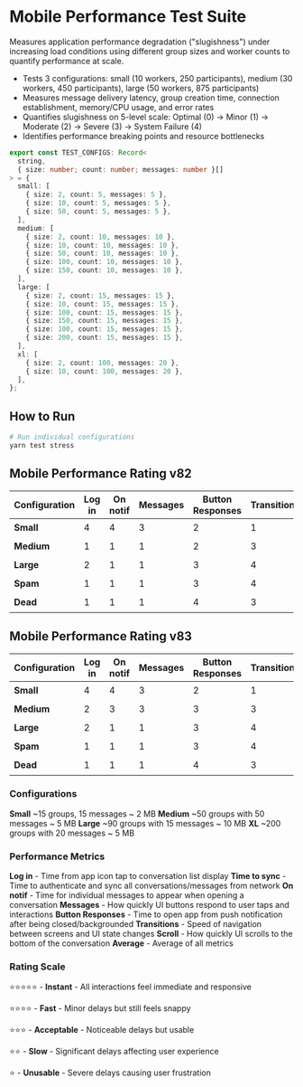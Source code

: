 # Mobile Performance Test Suite

Measures application performance degradation ("slugishness") under increasing load conditions using different group sizes and worker counts to quantify performance at scale.

- Tests 3 configurations: small (10 workers, 250 participants), medium (30 workers, 450 participants), large (50 workers, 875 participants)
- Measures message delivery latency, group creation time, connection establishment, memory/CPU usage, and error rates
- Quantifies slugishness on 5-level scale: Optimal (0) → Minor (1) → Moderate (2) → Severe (3) → System Failure (4)
- Identifies performance breaking points and resource bottlenecks

```typescript
export const TEST_CONFIGS: Record<
  string,
  { size: number; count: number; messages: number }[]
> = {
  small: [
    { size: 2, count: 5, messages: 5 },
    { size: 10, count: 5, messages: 5 },
    { size: 50, count: 5, messages: 5 },
  ],
  medium: [
    { size: 2, count: 10, messages: 10 },
    { size: 10, count: 10, messages: 10 },
    { size: 50, count: 10, messages: 10 },
    { size: 100, count: 10, messages: 10 },
    { size: 150, count: 10, messages: 10 },
  ],
  large: [
    { size: 2, count: 15, messages: 15 },
    { size: 10, count: 15, messages: 15 },
    { size: 100, count: 15, messages: 15 },
    { size: 150, count: 15, messages: 15 },
    { size: 100, count: 15, messages: 15 },
    { size: 200, count: 15, messages: 15 },
  ],
  xl: [
    { size: 2, count: 100, messages: 20 },
    { size: 10, count: 100, messages: 20 },
  ],
};
```

## How to Run

```bash
# Run individual configurations
yarn test stress
```

## Mobile Performance Rating v82

| Configuration | Log in | On notif | Messages | Button Responses | Transitions | Scroll          | Rating          |
| ------------- | ------ | -------- | -------- | ---------------- | ----------- | --------------- | --------------- |
| **Small**     | 4      | 4        | 3        | 2                | 1           | 2               | ⭐️⭐️⭐️⭐️⭐️ |
| **Medium**    | 1      | 1        | 1        | 2                | 3           | 3               | ⭐️⭐️⭐️⭐️⭐️ |
| **Large**     | 2      | 1        | 1        | 3                | 4           | ⭐️⭐️⭐️⭐️⭐️ |
| **Spam**      | 1      | 1        | 1        | 3                | 4           | 3               | ⭐️⭐️⭐️⭐️⭐️ |
| **Dead**      | 1      | 1        | 1        | 4                | 3           | ⭐️⭐️⭐️⭐️⭐️ |

## Mobile Performance Rating v83

| Configuration | Log in | On notif | Messages | Button Responses | Transitions | Scroll          | Rating          |
| ------------- | ------ | -------- | -------- | ---------------- | ----------- | --------------- | --------------- |
| **Small**     | 4      | 4        | 3        | 2                | 1           | 2               | ⭐️⭐️⭐️⭐️⭐️ |
| **Medium**    | 2      | 3        | 3        | 3                | 3           | 3               | ⭐️⭐️⭐️⭐️⭐️ |
| **Large**     | 2      | 1        | 1        | 3                | 4           | ⭐️⭐️⭐️⭐️⭐️ |
| **Spam**      | 1      | 1        | 1        | 3                | 4           | 3               | ⭐️⭐️⭐️⭐️⭐️ |
| **Dead**      | 1      | 1        | 1        | 4                | 3           | ⭐️⭐️⭐️⭐️⭐️ |

### Configurations

**Small** ~15 groups, 15 messages ~ 2 MB
**Medium** ~50 groups with 50 messages ~ 5 MB
**Large** ~90 groups with 15 messages ~ 10 MB
**XL** ~200 groups with 20 messages ~ 5 MB

### Performance Metrics

**Log in** - Time from app icon tap to conversation list display
**Time to sync** - Time to authenticate and sync all conversations/messages from network
**On notif** - Time for individual messages to appear when opening a conversation
**Messages** - How quickly UI buttons respond to user taps and interactions
**Button Responses** - Time to open app from push notification after being closed/backgrounded
**Transitions** - Speed of navigation between screens and UI state changes
**Scroll** - How quickly UI scrolls to the bottom of the conversation
**Average** - Average of all metrics

### Rating Scale

⭐️⭐️⭐️⭐️⭐️ - **Instant** - All interactions feel immediate and responsive

⭐️⭐️⭐️⭐️ - **Fast** - Minor delays but still feels snappy

⭐️⭐️⭐️ - **Acceptable** - Noticeable delays but usable

⭐️⭐️ - **Slow** - Significant delays affecting user experience

⭐️ - **Unusable** - Severe delays causing user frustration
